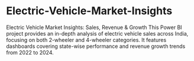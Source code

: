 # Electric-Vehicle-Market-Insights
Electric Vehicle Market Insights: Sales, Revenue &amp; Growth This Power BI project provides an in-depth analysis of electric vehicle sales across India, focusing on both 2-wheeler and 4-wheeler categories. It features dashboards covering state-wise performance and revenue growth trends from 2022 to 2024. 
